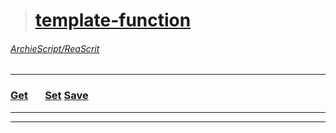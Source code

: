 ># [template-function](https://github.com/ArchieScript/template-function)
###### [ArchieScript/ReaScrit](https://github.com/ArchieScript/ReaScrit)
------------------------------------------------------------------------------------------------------------------
### [Get](https://github.com/ArchieScript/template-function/tree/master/template-function/Get)               [Set](https://github.com/ArchieScript/template-function/tree/master/template-function/Set)                        [Save](https://github.com/ArchieScript/template-function/tree/master/template-function/Save)    
---

---
